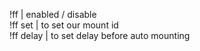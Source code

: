 
!ff | enabled / disable<br>
!ff set | to set our mount id<br>
!ff delay | to set delay before auto mounting<br>
